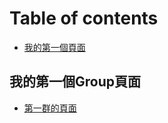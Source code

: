 # Table of contents

* [我的第一個頁面](README.md)

## 我的第一個Group頁面

* [第一群的頁面](wo-de-di-yi-ge-group-ye-mian/di-yi-qun-de-ye-mian.md)

